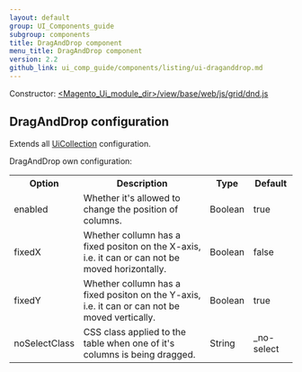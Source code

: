 ```yaml
---
layout: default
group: UI_Components_guide
subgroup: components
title: DragAndDrop component
menu_title: DragAndDrop component
version: 2.2
github_link: ui_comp_guide/components/listing/ui-draganddrop.md
---
```


Constructor: [<Magento_Ui_module_dir>/view/base/web/js/grid/dnd.js]({{site.mage2200url}}app/code/Magento/Ui/view/base/web/js/grid/dnd.js)

## DragAndDrop configuration

Extends all [UiCollection]({{page.baseurl}}ui_comp_guide/concepts/ui_comp_uicollection_concept.html) configuration.

DragAndDrop own configuration:

<table>
  <tr>
    <th>Option</th>
    <th>Description</th>
    <th>Type</th>
    <th>Default</th>
  </tr>
  <tr>
    <td>enabled</td>
    <td>Whether it's allowed to change the position of columns.</td>
    <td>Boolean</td>
    <td>true</td>
  </tr>
  <tr>
    <td>fixedX</td>
    <td>Whether collumn has a fixed positon on the X-axis, i.e. it can or can not be moved horizontally.</td>
    <td>Boolean</td>
    <td>false</td>
  </tr>
  <tr>
    <td>fixedY</td>
    <td>Whether collumn has a fixed positon on the Y-axis, i.e. it can or can not be moved vertically.</td>
    <td>Boolean</td>
    <td>true</td>
  </tr>
  <tr>
    <td>noSelectClass</td>
    <td>CSS class applied to the table when one of it's columns is being dragged.</td>
    <td>String</td>
    <td>_no-select</td>
  </tr>
</table>